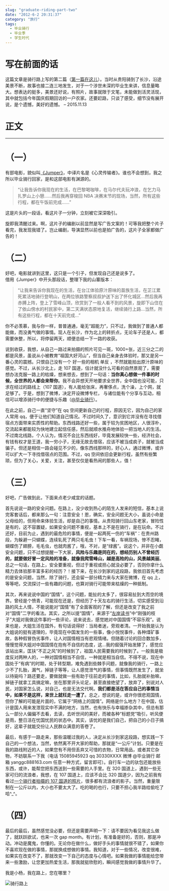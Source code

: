 ```yaml
---
slug: "graduate-riding-part-two"
date: "2012-6-2 20:31:37"
category: "旅行"
tags:
  - 毕业骑行
  - 毕业季
  - 学生时代
---
```


# 写在前面的话

这篇文章是骑行路上写的第二篇（[第一篇在这儿](/graduate-riding-part-one)）。当时从贵阳骑到了长沙，沿途美景不断，故事也接二连三地发生，对于一个涉世未深的毕业生来讲，信息量略大。想表达的挺多，美景还好说，有照片，故事就限于文笔，未能做到活灵活现，其中就包括今年国庆假期回访的一户农家。还要赶路，只谈了感受，细节没有展开说，是个遗憾，美好的遗憾。 – 2015.11.13

# 正文

---

# （一）

有部电影，貌似叫[《Jumper》](http://movie.douban.com/subject/1949328/)，中译片名是《心灵传输者》。谁也不会想到，我之所以毕业骑行回家，是和这部电影有渊源的。

> “让我告诉你我现在的生活，在巴黎喝咖啡，在马尔代夫玩冲浪，在乞力马扎罗山上小憩……然后我再穿梭回 NBA 决赛末节的现场，当然，所有这些行程，都在午饭前完成……”

这是片头的一段话，看这片子一分钟，立刻被它深深吸引。

旋即我清醒过来。啊，这片子的编剧以前显然是写广告文案的！可等我把整个片子看完，我发现我错了。岂止编剧，导演显然以前也是拍广告的，这片子全家都做广告的！

# （二）

好吧，电影就讲到这里，这只是一个引子，但发现自己还是说多了。  
借用《Jumper》中开头那段话，整理下我的山寨版本：

> “让我来告诉你我现在的生活，在台江体验原汁原味的苗族生活，在芷江累死累活地骑行登明山，在两位铁路警察叔叔护送下出了怀化城区…然后我再赤膊上阵，登上了雪峰山顶，欣赏到了一般人看不到的风景，旋即下山住在了依山傍水的村民家中，第二天满状态原地复活，继续骑行上路…当然，所有这些行程，都在十天前完成…”

你不必羡慕，我与你一样，普普通通，毫无“超能力”，只不过，我做到了普通人都能做，而没勇气做的事情。现人在长沙，作为北上的转折点，无论车子还是人，都需要休整，所以，将停留两天，顺便总结一下一路的收获。

说到收获，我想，从自己一路过来拍摄的照片可见一斑，1000+张，近三分之二的都是风景，虽说从小被教育“祖国大好河山”，但当自己亲身去体验时，那又是另一番心灵的震撼。只恨自己没有一个 好一些的相机 单反 ，不然就能拍出原汁原味的感觉。不过，从长沙北上，走 107 国道，估计就没什么可看的自然景观了，需要想办法克服一路上的枯燥，想来想去，想到了一句话：**当你真心想做一件事的时候，全世界的人都会来帮你**。我不会异想天开地要求全世界，全中国也没可能，只求在经过的路线上（107 国道），有人能给张床，再奢侈点，洗个澡，上个网，就足够了。于是，想到了微博，决定开设微博专栏， 与诸位能有个分享与互动，相信可以增添骑行中的便捷与乐趣（[@毕业骑行](http://www.weibo.com/yanggc2014/home)）。

在此之前，自己一直“坚守”在 qq 空间更新自己的行程，原因无它，因为自己的家人常用 qq，便于让他们知道自己情况。不过时间久了，意识到它并没有在寻找借宿点方面带来实质性的帮助。东西线路还好一些，属于较为贫困地区，人很淳朴，交流起来都能较为快地建立起信任感，然后就顺水推舟地体验一把当地人的生活。不过南北线路，个人认为，情况不会比东西线好，毕竟发展较快一些，经济社会，有钱有权才是王道，我一穷小子，无缘无故去借宿，应该不被当成疯子，就被当成骗子。但还是相信一路会碰见不少的，像东西线那样的，好心人，通过微博，或许可以扩大一下寻找借宿点的范围。不过，qq 空间依旧会更新行程，虽然有些繁琐，但为了关心，关爱，关注，甚至仅仅是看热闹的那些人，值！

# （三）

好吧，广告做到此，下面来点老少咸宜的话题。

首先说说一路的安全问题。在路上，没少收到热心的陌生人发来的短信，基本上说完客套话后，都来那么一句：注意安全！恩，确实，安全问题无大小，虽说小命是父母给的，但用命来体验生活，却是自己的事情。从贵阳骑行回山东老家，冒险性是有的，这不容置疑，如果安全问题不重视，基本上不是在骑行，是在玩命。不过还好，目前为止，遇到的最危险的事情，便是一起两死一伤的“车祸”：在贵州路段，为躲避一只蝴蝶，连续轧死了两只毛毛虫！下车一看，车祸现场，惨不忍睹，蝴蝶伤了翅膀，毛毛虫，也就肉酱了，哦，不对，是“绿酱”。说这个，并非在小觑安全问题，只不过想提醒一下大家，**风险与乐趣是同在的，想经历别人不曾经历的，就要做好冒一定风险的准备，就像我爬雪峰山，越是高险的山，风景越美丽**。总之一句话，在路上，安全要重视，但过于重视或担心就没必要了，否则你拿什么精力去体验那丰富多彩的经历？！接下来，在长沙到家的这段路，我依旧首先考虑的是安全问题，当然，除了骑行，还会留一部分精力来与大家在微博，在 qq 上，等等吧，交流探讨一些有趣的问题，也算对骑行可能带来枯燥的一种抵制。

其次，再来说说中国的“国情”，这个问题，能扯的太多了，很容易扯到大而空的境界。曾经是个愤青，可能现在还是，但经历了十天左右的骑行生活，切实感受到沿路的风土人情，不能说能对“国情”有了全面客观的了解，但还是改变了我之前对“国情”二字的看法。其实，之所以提“国情”，来源于“[左岸读书](http://www.zreading.cn/archives/2983.html)”中“刚强的枝子”大姐对我做这件事的一些评论，说来说去，感觉她对中国国情“不容乐观”。说来也是，大姐生活在国外，有句话说得好：当局者迷，旁观者清。一开始我是认为大姐说的挺有道理的，毕竟现在中国发生的一些事，像小悦悦事件，各种煤矿事故，各种假冒伪劣事件，让人对国情相当有悲观情绪。但随着讨论的回合数加多，慢慢觉得大姐对中国国情在抱有不自信的态度，这…我的倔强开始发酵了，感觉应该站出来，匡扶“不正之风”的时候到了，祖国人民需要我的时候到了。一般我是极度反对两种人的，一种对国情相当不自信，一种就是相当自信。不得不说，现在中国处于“有病”的时期，处于转型期，难免遇到些棘手问题，就像我的骑行，一路上少不了扎胎，漏气，掉链子等等，让人感觉泄气的事情，但事情既然发生了，就坐以待毙吗？路还要走，要做就做一些有助于往前走的事情，比如，扎胎就补胎嘛，掉链子就拿工具搞定嘛，坐在那里评头论足，甚至直接绝望了，放弃了，别说对人民，对国家怎么说，对自己，也是无法交代啊。**我们都是活在答应自己的事情当中，如果不是这样，来世上就枉走一遭了**。总之，想说的是，或许你很悲观国情，但你了解的可能是片面的，它属于“网络上的国情”。网络是什么地方？在中国，估计是国人用来发泄现实中不满的地方，当然，也有快乐与幸福掺杂其中，但总有那么一部分人偏偏不去看，去读，去听世间的美好，而被各种“标题党”吸引，听风便是雨，整日活在忧国忧民的状态中。其实，该忧的是我们自己，把自己的小日子搞好，这辈子就能交份让人民群众满意的答卷了。

最后，有感于一路走来，那些温暖过我的人，决定从长沙到家这段路，想实践一下自己的一个想法，当然，依然离不开大家的帮助，那就是“一公斤”计划。只要是在我的路线附近的人，如果您有不用但丢弃又可惜的衣物，日常用品，或者其它杂物，不妨联系一下我（电话 15085945923 qq 30330XXXX 微博 @毕业骑行 邮箱 yanggc888163.com 任意一种方式，留言即可）。自行车一边的驮包还能放些东西，或许，能帮您把东西送到一些需要的人手里。在 320 国道上，遇到一些无家可归的流浪者，我想，在 107 国道上，应该不会比 320 国道少，因为之前我有看过[一个骑行者拍摄的 107 国道的照片](http://www.midphoto.com/chinese/documentchina/communication/107nationalroad.htm)，很多都有流浪者的影子。当然，重量限制在一公斤以内，大小也不要太大了。吃的喝的也行，只要不担心我半路给偷吃了哈^\_^。

# （四）

最后的最后，虽然感觉没必要，但还是需要声明一下：请不要因为看见我这么做了，就跃跃欲试，也来一次 gap month。有计划，有准备是好的，否则，那是冲动。冲动是魔鬼，你懂的。无论你在做什么，做好手头的事情就很不错了，如果你不喜欢现在做的事情，那就换成想做的事情。我知道，对于一些情况，改变很难，如果实在改变不了，那就改变一下自己的态度与心情吧。如果我做的事情能给您带来一些激励，让您更加热爱生活，那我就挺欣慰的，瞬间感觉我做的事情升华了。

我是小杨，我在路上，您在哪里？

![骑行路上](http://7xo6wq.com1.z0.glb.clouddn.com/static/images/riding_middle.jpg)
